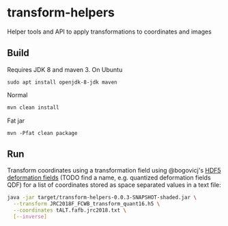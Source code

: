 # transform-helpers
Helper tools and API to apply transformations to coordinates and images

## Build

Requires JDK 8 and maven 3.  On Ubuntu

```
sudo apt install openjdk-8-jdk maven
```

Normal
```bash
mvn clean install
```

Fat jar
```
mvn -Pfat clean package
```

## Run

Transform coordinates using a transformation field using @bogovicj's [HDF5 deformation fields](https://github.com/saalfeldlab/template-building/wiki/Hdf5-Deformation-fields) (TODO find a name, e.g. quantized deformation fields QDF) for a list of coordinates stored as space separated values in a text file:

```bash
java -jar target/transform-helpers-0.0.3-SNAPSHOT-shaded.jar \
  --transform JRC2018F_FCWB_transform_quant16.h5 \
  --coordinates tALT.fafb.jrc2018.txt \
  [--inverse]

```
